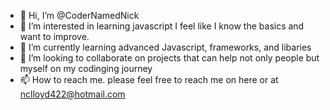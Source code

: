 - 👋 Hi, I’m @CoderNamedNick
- 👀 I’m interested in learning javascript I feel like I know the basics and want to improve.
- 🌱 I’m currently learning advanced Javascript, frameworks, and libaries
- 💞️ I’m looking to collaborate on projects that can help not only people but myself on my codinging journey
- 📫 How to reach me. please feel free to reach me on here or at nclloyd422@hotmail.com

<!---
CoderNamedNick/CoderNamedNick is a ✨ special ✨ repository because its `README.md` (this file) appears on your GitHub profile.
You can click the Preview link to take a look at your changes.
--->
